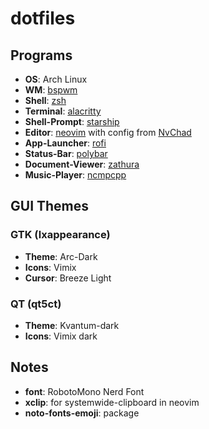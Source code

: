 # dotfiles

## Programs

- **OS**: Arch Linux
- **WM**: [bspwm](https://github.com/baskerville/bspwm/)
- **Shell**: [zsh](https://wiki.archlinux.org/index.php/Zsh)
- **Terminal**: [alacritty](https://alacritty.org/)
- **Shell-Prompt**: [starship](https://starship.rs/)
- **Editor**: [neovim](https://github.com/neovim/neovim/) with config from [NvChad](https://github.com/NvChad/NvChad)
- **App-Launcher**: [rofi](https://github.com/davatorium/rofi)
- **Status-Bar**: [polybar](https://github.com/polybar/polybar)
- **Document-Viewer**: [zathura](https://github.com/pwmt/zathura)
- **Music-Player**: [ncmpcpp](https://github.com/ncmpcpp/ncmpcpp)


## GUI Themes

### GTK (lxappearance)

- **Theme**: Arc-Dark
- **Icons**: Vimix
- **Cursor**: Breeze Light

### QT (qt5ct)

- **Theme**: Kvantum-dark
- **Icons**: Vimix dark


## Notes

- **font**: RobotoMono Nerd Font
- **xclip**: for systemwide-clipboard in neovim
- **noto-fonts-emoji**: package

